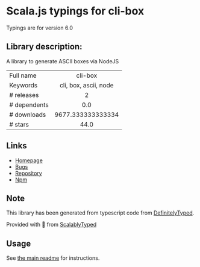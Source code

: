 
# Scala.js typings for cli-box

Typings are for version 6.0

## Library description:
A library to generate ASCII boxes via NodeJS

|                    |                 |
| ------------------ | :-------------: |
| Full name          | cli-box |
| Keywords           | cli, box, ascii, node |
| # releases         | 2 |
| # dependents       | 0.0 |
| # downloads        | 9677.333333333334 |
| # stars            | 44.0 |

## Links
- [Homepage](https://github.com/IonicaBizau/node-cli-box)
- [Bugs](https://github.com/IonicaBizau/node-cli-box/issues)
- [Repository](https://github.com/IonicaBizau/node-cli-box)
- [Npm](https://www.npmjs.com/package/cli-box)
    


## Note
This library has been generated from typescript code from [DefinitelyTyped](https://definitelytyped.org).

Provided with :purple_heart: from [ScalablyTyped](https://github.com/oyvindberg/ScalablyTyped)

## Usage
See [the main readme](../../readme.md) for instructions.


